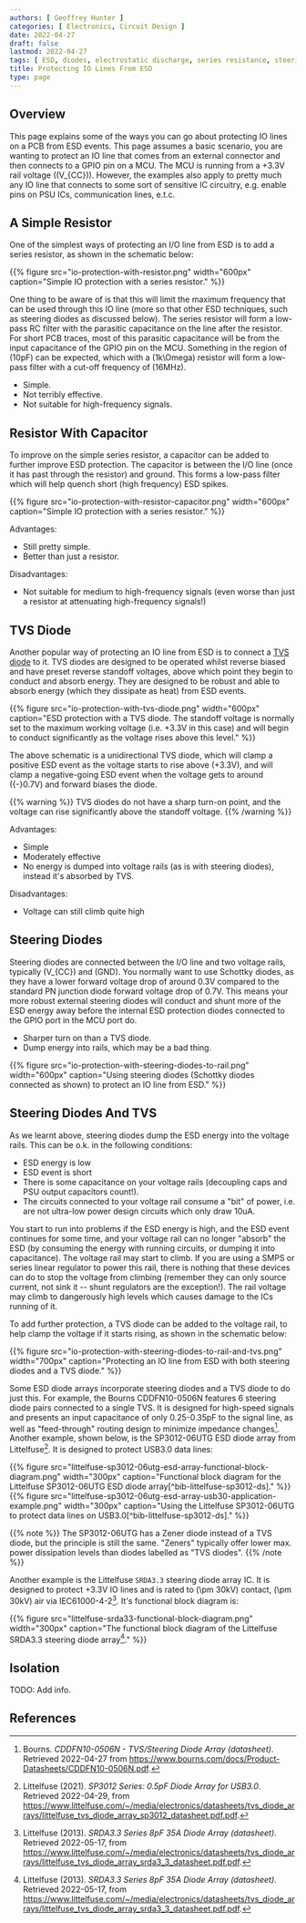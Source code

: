 ```yaml
---
authors: [ Geoffrey Hunter ]
categories: [ Electronics, Circuit Design ]
date: 2022-04-27
draft: false
lastmod: 2022-04-27
tags: [ ESD, diodes, electrostatic discharge, series resistance, steering diodes ]
title: Protecting IO Lines From ESD
type: page
---
```


## Overview

This page explains some of the ways you can go about protecting IO lines on a PCB from ESD events. This page assumes a basic scenario, you are wanting to protect an IO line that comes from an external connector and then connects to a GPIO pin on a MCU. The MCU is running from a +3.3V rail voltage (\(V_{CC}\)). However, the examples also apply to pretty much any IO line that connects to some sort of sensitive IC circuitry, e.g. enable pins on PSU ICs, communication lines, e.t.c.

## A Simple Resistor

One of the simplest ways of protecting an I/O line from ESD is to add a series resistor, as shown in the schematic below:

{{% figure src="io-protection-with-resistor.png" width="600px" caption="Simple IO protection with a series resistor." %}}

One thing to be aware of is that this will limit the maximum frequency that can be used through this IO line (more so that other ESD techniques, such as steering diodes as discussed below). The series resistor will form a low-pass RC filter with the parasitic capacitance on the line after the resistor. For short PCB traces, most of this parasitic capacitance will be from the input capacitance of the GPIO pin on the MCU. Something in the region of \(10pF\) can be expected, which with a \(1k\Omega\) resistor will form a low-pass filter with a cut-off frequency of \(16MHz\).

* Simple.
* Not terribly effective.
* Not suitable for high-frequency signals.

## Resistor With Capacitor

To improve on the simple series resistor, a capacitor can be added to further improve ESD protection. The capacitor is between the I/O line (once it has past through the resistor) and ground. This forms a low-pass filter which will help quench short (high frequency) ESD spikes.

{{% figure src="io-protection-with-resistor-capacitor.png" width="600px" caption="Simple IO protection with a series resistor." %}}

Advantages:

* Still pretty simple.
* Better than just a resistor.

Disadvantages:

* Not suitable for medium to high-frequency signals (even worse than just a resistor at attenuating high-frequency signals!)

## TVS Diode

Another popular way of protecting an IO line from ESD is to connect a [TVS diode](/electronics/components/diodes/tvs-diodes/) to it. TVS diodes are designed to be operated whilst reverse biased and have preset reverse standoff voltages, above which point they begin to conduct and absorb energy. They are designed to be robust and able to absorb energy (which they dissipate as heat) from ESD events.

{{% figure src="io-protection-with-tvs-diode.png" width="600px" caption="ESD protection with a TVS diode. The standoff voltage is normally set to the maximum working voltage (i.e. +3.3V in this case) and will begin to conduct significantly as the voltage rises above this level." %}}

The above schematic is a unidirectional TVS diode, which will clamp a positive ESD event as the voltage starts to rise above \(+3.3V\), and will clamp a negative-going ESD event when the voltage gets to around \({-}0.7V\) and forward biases the diode.

{{% warning %}}
TVS diodes do not have a sharp turn-on point, and the voltage can rise significantly above the standoff voltage.
{{% /warning %}}

Advantages:

* Simple
* Moderately effective
* No energy is dumped into voltage rails (as is with steering diodes), instead it's absorbed by TVS. 

Disadvantages:

* Voltage can still climb quite high

## Steering Diodes

Steering diodes are connected between the I/O line and two voltage rails, typically \(V_{CC}\) and \(GND\). You normally want to use Schottky diodes, as they have a lower forward voltage drop of around 0.3V compared to the standard PN junction diode forward voltage drop of 0.7V. This means your more robust external steering diodes will conduct and shunt more of the ESD energy away before the internal ESD protection diodes connected to the GPIO port in the MCU port do.

* Sharper turn on than a TVS diode.
* Dump energy into rails, which may be a bad thing.

{{% figure src="io-protection-with-steering-diodes-to-rail.png" width="600px" caption="Using steering diodes (Schottky diodes connected as shown) to protect an IO line from ESD." %}}

## Steering Diodes And TVS

As we learnt above, steering diodes dump the ESD energy into the voltage rails. This can be o.k. in the following conditions:

* ESD energy is low
* ESD event is short
* There is some capacitance on your voltage rails (decoupling caps and PSU output capacitors count!).
* The circuits connected to your voltage rail consume a "bit" of power, i.e. are not ultra-low power design circuits which only draw 10uA. 

You start to run into problems if the ESD energy is high, and the ESD event continues for some time, and your voltage rail can no longer "absorb" the ESD (by consuming the energy with running circuits, or dumping it into capacitance). The voltage rail may start to climb. If you are using a SMPS or series linear regulator to power this rail, there is nothing that these devices can do to stop the voltage from climbing (remember they can only source current, not sink it -- shunt regulators are the exception!). The rail voltage may climb to dangerously high levels which causes damage to the ICs running of it.

To add further protection, a TVS diode can be added to the voltage rail, to help clamp the voltage if it starts rising, as shown in the schematic below:

{{% figure src="io-protection-with-steering-diodes-to-rail-and-tvs.png" width="700px" caption="Protecting an IO line from ESD with both steering diodes and a TVS diode." %}}

Some ESD diode arrays incorporate steering diodes and a TVS diode to do just this. For example, the Bourns CDDFN10-0506N features 6 steering diode pairs connected to a single TVS. It is designed for high-speed signals and presents an input capacitance of only 0.25-0.35pF to the signal line, as well as "feed-through" routing design to minimize impedance changes[^bib-bourns-cddfn10-0506n-ds]. Another example, shown below, is the SP3012-06UTG ESD diode array from Littelfuse[^bib-littelfuse-sp3012-ds]. It is designed to protect USB3.0 data lines:

<div style="display: flex;">
{{% figure src="littelfuse-sp3012-06utg-esd-array-functional-block-diagram.png" width="300px" caption="Functional block diagram for the Littelfuse SP3012-06UTG ESD diode array[^bib-littelfuse-sp3012-ds]." %}}
{{% figure src="littelfuse-sp3012-06utg-esd-array-usb30-application-example.png" width="300px" caption="Using the Littelfuse SP3012-06UTG to protect data lines on USB3.0[^bib-littelfuse-sp3012-ds]." %}}
</div>

{{% note %}}
The SP3012-06UTG has a Zener diode instead of a TVS diode, but the principle is still the same. "Zeners" typically offer lower max. power dissipation levels than diodes labelled as "TVS diodes".
{{% /note %}}

Another example is the Littelfuse `SRDA3.3` steering diode array IC. It is designed to protect +3.3V IO lines and is rated to \(\pm 30kV\) contact, \(\pm 30kV\) air via IEC61000-4-2[^bib-littelfuse-srda33-ds]. It's functional block diagram is:

{{% figure src="littelfuse-srda33-functional-block-diagram.png" width="300px" caption="The functional block diagram of the Littelfuse SRDA3.3 steering diode array[^bib-littelfuse-srda33-ds]." %}}

## Isolation

TODO: Add info.

## References

[^bib-bourns-cddfn10-0506n-ds]: Bourns. _CDDFN10-0506N - TVS/Steering Diode Array (datasheet)_. Retrieved 2022-04-27 from https://www.bourns.com/docs/Product-Datasheets/CDDFN10-0506N.pdf.
[^bib-littelfuse-sp3012-ds]: Littelfuse (2021). _SP3012 Series: 0.5pF Diode Array for USB3.0_. Retrieved 2022-04-29, from https://www.littelfuse.com/~/media/electronics/datasheets/tvs_diode_arrays/littelfuse_tvs_diode_array_sp3012_datasheet.pdf.pdf.
[^bib-littelfuse-srda33-ds]: Littelfuse (2013). _SRDA3.3 Series 8pF 35A Diode Array (datasheet)_. Retrieved 2022-05-17, from https://www.littelfuse.com/~/media/electronics/datasheets/tvs_diode_arrays/littelfuse_tvs_diode_array_srda3_3_datasheet.pdf.pdf.
